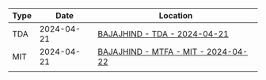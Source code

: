 | Type | Date       | Location                                                                                       |
| ---- | ---------- | ---------------------------------------------------------------------------------------------- |
| TDA  | 2024-04-21 | [BAJAJHIND - TDA - 2024-04-21](tda/BAJAJHIND%20-%20TDA%20-%202024-04-21.md)                   |
| MIT  | 2024-04-21 | [BAJAJHIND - MTFA - MIT - 2024-04-22](mtfa/BAJAJHIND%20-%20MTFA%20-%20MIT%20-%202024-04-22.md) |
|      |            |                                                                                                |
